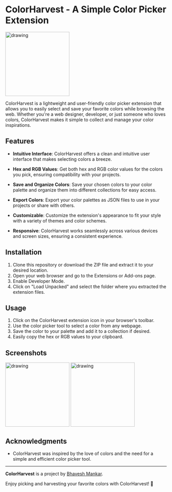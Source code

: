 # ColorHarvest - A Simple Color Picker Extension


<img src="https://github.com/bhavesh-03/ColorHarvest-Chrome-Extension/assets/97275829/353ac77e-8f12-48b8-9669-8109af5273bb" alt="drawing" width="200"/>

ColorHarvest is a lightweight and user-friendly color picker extension that allows you to easily select and save your favorite colors while browsing the web. Whether you're a web designer, developer, or just someone who loves colors, ColorHarvest makes it simple to collect and manage your color inspirations.

## Features

- **Intuitive Interface**: ColorHarvest offers a clean and intuitive user interface that makes selecting colors a breeze.

- **Hex and RGB Values**: Get both hex and RGB color values for the colors you pick, ensuring compatibility with your projects.

- **Save and Organize Colors**: Save your chosen colors to your color palette and organize them into different collections for easy access.

- **Export Colors**: Export your color palettes as JSON files to use in your projects or share with others.

- **Customizable**: Customize the extension's appearance to fit your style with a variety of themes and color schemes.

- **Responsive**: ColorHarvest works seamlessly across various devices and screen sizes, ensuring a consistent experience.

## Installation

1. Clone this repository or download the ZIP file and extract it to your desired location.
2. Open your web browser and go to the Extensions or Add-ons page.
3. Enable Developer Mode.
4. Click on "Load Unpacked" and select the folder where you extracted the extension files.

## Usage

1. Click on the ColorHarvest extension icon in your browser's toolbar.
2. Use the color picker tool to select a color from any webpage.
3. Save the color to your palette and add it to a collection if desired.
4. Easily copy the hex or RGB values to your clipboard.

## Screenshots
<img src="https://github.com/bhavesh-03/ColorHarvest-Chrome-Extension/assets/97275829/d0006119-ab04-4ede-a0ee-68204edc0d0c" alt="drawing" width="200"/>
<img src="https://github.com/bhavesh-03/ColorHarvest-Chrome-Extension/assets/97275829/6d348bf5-9d92-45f1-bb9b-043021e68772" alt="drawing" width="200"/>



## Acknowledgments

- ColorHarvest was inspired by the love of colors and the need for a simple and efficient color picker tool.

---

**ColorHarvest** is a project by [Bhavesh Mankar](https://github.com/bhavesh-03).

Enjoy picking and harvesting your favorite colors with ColorHarvest! 🌈
